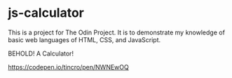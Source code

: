 # js-calculator

This is a project for The Odin Project. It is to demonstrate my knowledge of basic web languages of HTML, CSS, and JavaScript.

BEHOLD! A Calculator!

https://codepen.io/tincro/pen/NWNEwOQ
